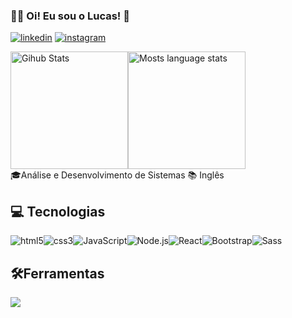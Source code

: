### 👨‍💻 Oi! Eu sou o Lucas! 🤙

[![linkedin](https://img.shields.io/badge/LinkedIn-0077B5?style=for-the-badge&logo=linkedin&logoColor=white)](https://www.linkedin.com/in/lucas-da-silva-pereira-2bb9aa1a5/) [![instagram](https://img.shields.io/badge/Instagram-E4405F?style=for-the-badge&logo=instagram&logoColor=white)](https://www.instagram.com/lucas_vm8/)

<div>
<img height="188em" src="https://github-readme-stats.vercel.app/api?username=Lucassilvavm8&theme=blue-green&count_private=true" alt="Gihub Stats"><img height="188em" src="https://github-readme-stats.vercel.app/api/top-langs/?username=lucassilvavm8&theme=blue-green&layout=compact" alt="Mosts language stats">
</div>
🎓Análise e Desenvolvimento de Sistemas
📚 Inglês
  
## 💻 Tecnologias
<div style="display: inline_block">
   <img src="https://img.shields.io/badge/HTML5-E34F26?style=for-the-badge&logo=html5&logoColor=white" alt="html5" align="center"><img src="https://img.shields.io/badge/CSS3-1572B6?style=for-the-badge&logo=css3&logoColor=white" alt="css3" align="center"><img src="https://img.shields.io/badge/JavaScript-F7DF1E?style=for-the-badge&logo=javascript&logoColor=black"alt="JavaScript" align="center"><img src="https://img.shields.io/badge/Node.js-43853D?style=for-the-badge&logo=node.js&logoColor=white" alt="Node.js" align="center"><img src="https://img.shields.io/badge/React-20232A?style=for-the-badge&logo=react&logoColor=61DAFB" alt="React" align="center"><img src="https://img.shields.io/badge/Bootstrap-563D7C?style=for-the-badge&logo=bootstrap&logoColor=white" alt="Bootstrap" align="center"><img src="https://img.shields.io/badge/Sass-CC6699?style=for-the-badge&logo=sass&logoColor=white" alt="Sass" align="center">
</div>

## 🛠️Ferramentas
![](https://img.shields.io/badge/Visual_Studio_Code-0078D4?style=for-the-badge&logo=visual%20studio%20code&logoColor=white)



      
       
